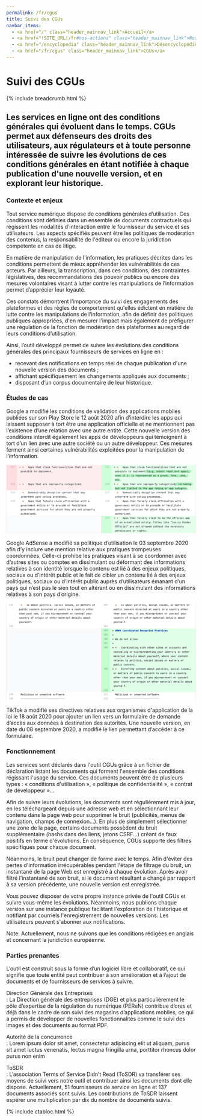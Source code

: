 ```yaml
---
permalink: /fr/cgus
title: Suivi des CGUs
navbar_items:
  - <a href="/" class="header_mainnav_link">Accueil</a>
  - <a href="!SITE_URL!/fr#nos-actions" class="header_mainnav_link">Nos actions</a>
  - <a href="/encyclopedia" class="header_mainnav_link">Désencyclopédie</a>
  - <a href="/fr/cgus" class="header_mainnav_link">CGUs</a>
---
```


# Suivi des CGUs

{% include breadcrumb.html %}

## Les services en ligne ont des conditions générales qui évoluent dans le temps. CGUs permet aux défenseurs des droits des utilisateurs, aux régulateurs et à toute personne intéressée de suivre les évolutions de ces conditions générales en étant notifiée à chaque publication d'une nouvelle version, et en explorant leur historique.

### Contexte et enjeux

Tout service numérique dispose de conditions générales d’utilisation. Ces conditions sont définies dans un ensemble de documents contractuels qui régissent les modalités d’interaction entre le fournisseur du service et ses utilisateurs. Les aspects spécifiés peuvent être les politiques de modération des contenus, la responsabilité de l'éditeur ou encore la juridiction compétente en cas de litige.

En matière de manipulation de l'information, les pratiques décrites dans les conditions permettent de mieux appréhender les vulnérabilités de ces acteurs. Par ailleurs, la transcription, dans ces conditions, des contraintes législatives, des recommandations des pouvoir publics ou encore des mesures volontaires visant à lutter contre les manipulations de l’information permet d’apprécier leur loyauté.

Ces constats démontrent l’importance du suivi des engagements des plateformes et des règles de comportement qu'elles édictent en matière de lutte contre les manipulations de l’information, afin de définir des politiques publiques appropriées, d'en mesurer l'impact mais également de préfigurer une régulation de la fonction de modération des plateformes au regard de leurs conditions d’utilisation.

Ainsi, l’outil développé permet de suivre les évolutions des conditions générales des principaux fournisseurs de services en ligne en :
- recevant des notifications en temps réel de chaque publication d'une nouvelle version des
documents ; 
- affichant spécifiquement les changements appliqués aux documents ;
- disposant d’un corpus documentaire de leur historique.

### Études de cas

Google a modifié les conditions de validation des applications mobiles publiées sur son Play Store le 12 août 2020 afin d’interdire les apps qui laissent supposer à tort être une
application officielle et ne mentionnent pas l’existence d’une relation avec une autre entité. Cette nouvelle version des conditions interdit également les apps de développeurs qui témoignent à tort d’un lien avec une autre société ou un autre développeur. Ces mesures
ferment ainsi certaines vulnérabilités exploitées pour la manipulation de l’information.

![](../../assets/img/cgus/google-case-studie.png)

Google AdSense a modifié sa politique d’utilisation le 03 septembre 2020 afin d’y inclure
une mention relative aux pratiques trompeuses coordonnées. Celle-ci prohibe les pratiques
visant à se coordonner avec d’autres sites ou comptes en dissimulant ou déformant des
informations relatives à son identité lorsque le contenu est lié à des enjeux politiques, sociaux ou d’intérêt public et le fait de cibler un contenu lié à des enjeux politiques, sociaux ou d’intérêt public auprès d’utilisateurs émanant d’un pays qui n’est pas le sien tout en altérant ou en dissimulant des informations relatives à son pays d’origine.

![](../../assets/img/cgus/cguis-google-adsence.png)

TikTok a modifié ses directives relatives aux organismes d'application de la loi le 18 août
2020 pour ajouter un lien vers un formulaire de demande d’accès aux données à destination
des autorités. Une nouvelle version, en date du 08 septembre 2020, a modifié le lien
permettant d’accéder à ce formulaire.

### Fonctionnement

Les services sont déclarés dans l'outil CGUs grâce à un fichier de déclaration listant les documents qui forment l'ensemble des conditions régissant l'usage du service. Ces documents peuvent être de plusieurs types : « conditions d'utilisation », « politique de confidentialité », « contrat de développeur »…

Afin de suivre leurs évolutions, les documents sont régulièrement mis à jour, en les téléchargeant depuis une adresse web et en sélectionnant leur contenu dans la page web pour supprimer le bruit (publicités, menus de navigation, champs de connexion…). En plus de simplement sélectionner une zone de la page, certains documents possèdent du bruit supplémentaire (hashs dans des liens, jetons CSRF...) créant de faux positifs en terme d'évolutions. En conséquence, CGUs supporte des filtres spécifiques pour chaque document.

Néanmoins, le bruit peut changer de forme avec le temps. Afin d'éviter des pertes d'information irrécupérables pendant l'étape de filtrage du bruit, un instantané de la page Web est enregistré à chaque évolution. Après avoir filtré l'instantané de son bruit, si le document résultant a changé par rapport à sa version précédente, une nouvelle version est enregistrée.

Vous pouvez disposer de votre propre instance privée de l'outil CGUs et suivre vous-même les évolutions. Néanmoins, nous publions chaque version sur une instance publique facilitant l'exploration de l'historique et notifiant par courriels l'enregistrement de nouvelles versions. Les utilisateurs peuvent s'abonner aux notifications.

Note: Actuellement, nous ne suivons que les conditions rédigées en anglais et concernant la juridiction européenne.

### Parties prenantes

L’outil est construit sous la forme d’un logiciel libre et collaboratif, ce qui signifie que toute entité peut contribuer à son amélioration et à l’ajout de documents et de fournisseurs de services à suivre.

Direction Générale des Entreprises  
: La Direction générale des entreprises (DGE) et plus particulièrement le pôle d’expertise de la régulation du numérique (PEReN) contribue d’ores et déjà dans le cadre de son suivi des magasins d’applications mobiles, ce qui a permis de développer de nouvelles fonctionnalités comme le suivi des images et des documents au format PDF.

Autorité de la concurrence  
: Lorem ipsum dolor sit amet, consectetur adipiscing elit ut aliquam, purus sit amet luctus venenatis, lectus magna fringilla urna, porttitor rhoncus dolor purus non enim

ToSDR  
: L’association Terms of Service Didn’t Read (ToSDR) va transférer ses moyens de suivi vers
notre outil et contribuer ainsi les documents dont elle dispose. Actuellement, 51 fournisseurs de service en ligne et 137 documents associés sont suivis. Les contributions de ToSDR laissent espérer une multiplication par dix du nombre de documents suivis.

{% include ctabloc.html %}